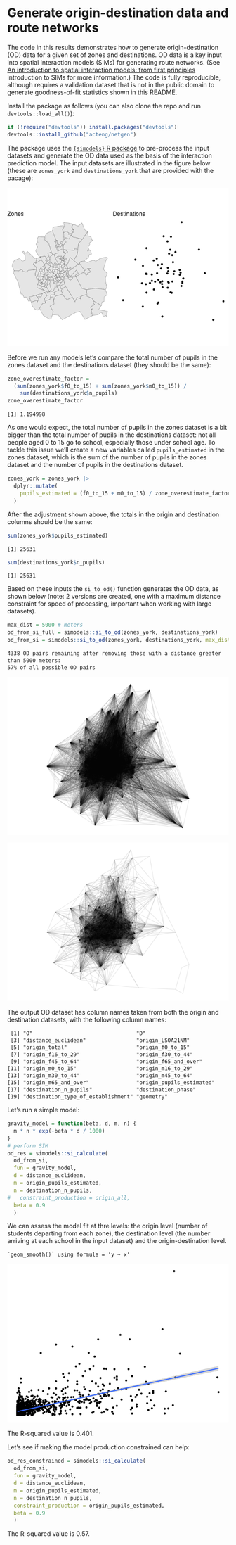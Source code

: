 # Generate origin-destination data and route networks


The code in this results demonstrates how to generate origin-destination
(OD) data for a given set of zones and destinations. OD data is a key
input into spatial interaction models (SIMs) for generating route
networks. (See [An introduction to spatial interaction models: from
first
principles](https://robinlovelace.github.io/simodels/articles/sims-first-principles.html)
introduction to SIMs for more information.) The code is fully
reproducible, although requires a validation dataset that is not in the
public domain to generate goodness-of-fit statistics shown in this
README.

Install the package as follows (you can also clone the repo and run
`devtools::load_all()`):

``` r
if (!require("devtools")) install.packages("devtools")
devtools::install_github("acteng/netgen")
```

The package uses the [`{simodels}` R
package](https://robinlovelace.github.io/simodels/) to pre-process the
input datasets and generate the OD data used as the basis of the
interaction prediction model. The input datasets are illustrated in the
figure below (these are `zones_york` and `destinations_york` that are
provided with the pacage):

![](README_files/figure-commonmark/inputs-1.png)

Before we run any models let’s compare the total number of pupils in the
zones dataset and the destinations dataset (they should be the same):

``` r
zone_overestimate_factor = 
  (sum(zones_york$f0_to_15) + sum(zones_york$m0_to_15)) /
    sum(destinations_york$n_pupils)
zone_overestimate_factor
```

    [1] 1.194998

As one would expect, the total number of pupils in the zones dataset is
a bit bigger than the total number of pupils in the destinations
dataset: not all people aged 0 to 15 go to school, especially those
under school age. To tackle this issue we’ll create a new variables
called `pupils_estimated` in the zones dataset, which is the sum of the
number of pupils in the zones dataset and the number of pupils in the
destinations dataset.

``` r
zones_york = zones_york |>
  dplyr::mutate(
    pupils_estimated = (f0_to_15 + m0_to_15) / zone_overestimate_factor
  )
```

After the adjustment shown above, the totals in the origin and
destination columns should be the same:

``` r
sum(zones_york$pupils_estimated)
```

    [1] 25631

``` r
sum(destinations_york$n_pupils)
```

    [1] 25631

Based on these inputs the `si_to_od()` function generates the OD data,
as shown below (note: 2 versions are created, one with a maximum
distance constraint for speed of processing, important when working with
large datasets).

``` r
max_dist = 5000 # meters
od_from_si_full = simodels::si_to_od(zones_york, destinations_york)
od_from_si = simodels::si_to_od(zones_york, destinations_york, max_dist = max_dist)
```

    4338 OD pairs remaining after removing those with a distance greater than 5000 meters:
    57% of all possible OD pairs

![](README_files/figure-commonmark/plot-od-all-1.png)

![](README_files/figure-commonmark/plot-od-all-2.png)

The output OD dataset has column names taken from both the origin and
destination datasets, with the following column names:

     [1] "O"                                 "D"                                
     [3] "distance_euclidean"                "origin_LSOA21NM"                  
     [5] "origin_total"                      "origin_f0_to_15"                  
     [7] "origin_f16_to_29"                  "origin_f30_to_44"                 
     [9] "origin_f45_to_64"                  "origin_f65_and_over"              
    [11] "origin_m0_to_15"                   "origin_m16_to_29"                 
    [13] "origin_m30_to_44"                  "origin_m45_to_64"                 
    [15] "origin_m65_and_over"               "origin_pupils_estimated"          
    [17] "destination_n_pupils"              "destination_phase"                
    [19] "destination_type_of_establishment" "geometry"                         

Let’s run a simple model:

``` r
gravity_model = function(beta, d, m, n) {
  m * n * exp(-beta * d / 1000)
} 
# perform SIM
od_res = simodels::si_calculate(
  od_from_si,
  fun = gravity_model,
  d = distance_euclidean,
  m = origin_pupils_estimated,
  n = destination_n_pupils,
#   constraint_production = origin_all,
  beta = 0.9
  )
```

We can assess the model fit at thre levels: the origin level (number of
students departing from each zone), the destination level (the number
arriving at each school in the input dataset) and the origin-destination
level.

    `geom_smooth()` using formula = 'y ~ x'

![](README_files/figure-commonmark/r-squared-1.png)

The R-squared value is 0.401.

Let’s see if making the model production constrained can help:

``` r
od_res_constrained = simodels::si_calculate(
  od_from_si,
  fun = gravity_model,
  d = distance_euclidean,
  m = origin_pupils_estimated,
  n = destination_n_pupils,
  constraint_production = origin_pupils_estimated,
  beta = 0.9
  )
```

The R-squared value is 0.57.
